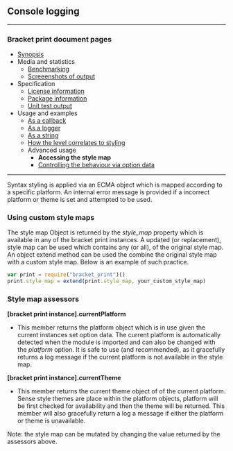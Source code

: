 ## Console logging 

---
### Bracket print document pages
* [Synopsis](https://github.com/restarian/bracket_print/blob/master/docs/synopsis.md)
* Media and statistics
  * [Benchmarking](https://github.com/restarian/bracket_print/blob/master/docs/media_and_statistics/benchmarking.md)
  * [Screeenshots of output](https://github.com/restarian/bracket_print/blob/master/docs/media_and_statistics/screeenshots_of_output.md)
* Specification
  * [License information](https://github.com/restarian/bracket_print/blob/master/docs/specification/license_information.md)
  * [Package information](https://github.com/restarian/bracket_print/blob/master/docs/specification/package_information.md)
  * [Unit test output](https://github.com/restarian/bracket_print/blob/master/docs/specification/unit_test_output.md)
* Usage and examples
  * [As a callback](https://github.com/restarian/bracket_print/blob/master/docs/usage_and_examples/as_a_callback.md)
  * [As a logger](https://github.com/restarian/bracket_print/blob/master/docs/usage_and_examples/as_a_logger.md)
  * [As a string](https://github.com/restarian/bracket_print/blob/master/docs/usage_and_examples/as_a_string.md)
  * [How the level correlates to styling](https://github.com/restarian/bracket_print/blob/master/docs/usage_and_examples/how_the_level_correlates_to_styling.md)
  * Advanced usage
    * **Accessing the style map**
    * [Controlling the behaviour via option data](https://github.com/restarian/bracket_print/blob/master/docs/usage_and_examples/advanced_usage/controlling_the_behaviour_via_option_data.md)

---


Syntax styling is applied via an ECMA object which is mapped according to a specific platform. An internal error message is provided if a incorrect platform or theme is set and attempted to be used.

### Using custom style maps 
The style map Object is returned by the *style_map* property which is available in any of the bracket print instances. A updated (or replacement), style map can be used which contains any (or all), of the original style map. An object extend method can be used the combine the original style map with a custom style map. Below is an example of such practice.
```javascript
var print = require("bracket_print")()
print.style_map = extend(print.style_map, your_custom_style_map)
```

### Style map assessors

**[bracket print instance].currentPlatform**
  * This member returns the platform object which is in use given the current instances set option data. The current platform is automatically detected when the module is imported and can also be changed with the *platform* option. It is safe to use (and recommended), as it gracefully returns a log message if the current platform is not available in the style map.

**[bracket print instance].currentTheme**
  * This member returns the current theme object of of the current platform. Sense style themes are place within the platform objects, platform will be first checked for availability and then the theme will be returned. This member will also gracefully return a log a message if either the platform or theme is unavailable.

Note: the style map can be mutated by changing the value returned by the assessors above.
